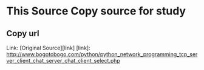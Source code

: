 # This Source Copy source for study
## Copy url
Link: [Original Source][link]
[link]: http://www.bogotobogo.com/python/python_network_programming_tcp_server_client_chat_server_chat_client_select.php
